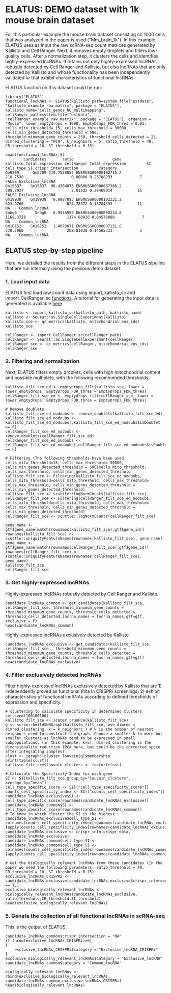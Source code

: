 # ELATUS: DEMO dataset with 1k mouse brain dataset

For this particular example the mouse brain dataset consisting on 1000 cells that was analyzed in the paper is used ("Mm_brain_1k"). In this example, ELATUS uses as input the raw scRNA-seq count matrices generated by Kallisto and Cell Ranger. Next, it removes empty droplets and filters low-quality cells. After a normalization step, it clusters the cells and identifies highly-expressed lncRNAs. It retains not only highly-expressed lncRNAs robustly detected by Cell Ranger and Kallisto, but also lncRNAs that are only detected by Kallisto and whose functionality has been independently validated or that exhibit characteristics of functional lncRNAs. 

ELATUS function on this dataset could be run:
```{r}
library("ELATUS")
functional_lncRNAs <- ELATUS(kallisto_path=system.file("extdata", "kallisto_example_raw_matrix", package = "ELATUS"), kallisto_name="cells_genes_NO_multimapping", cellRanger_path=system.file("extdata", "cellRanger_example_raw_matrix", package = "ELATUS"), organism = "Mouse", lower_emptydrops = 1000, EmptyDrops_FDR_thres = 0.01, cells_mito_threshold= 15, cells_max_threshold = 30000, cells_min_genes_detected_threshold = 500, threshold_minumun_gene_counts = 250, threshold_cells_detected = 25, dimred_clustering = "PCA", k_neighbors = 5, ratio_threshold = 40, CR_threshold = 10, SI_threshold = 0.15)

head(functional_lncRNAs,5)
        candidates       ratio                 gene kallisto_total_expression cellRanger_total_expression         SI cell_type_SI crispr_intersection         category
Gm6209      Gm6209 219.7538052 ENSMUSG00000102715.2                  218.7538                     0.00000 0.23788233            7               FALSE Exclusive_lncRNA
Gm15637    Gm15637  96.4384075 ENSMUSG00000087386.2                  289.7927                     2.01532 0.20469014           15               FALSE Exclusive_lncRNA
Gm19938    Gm19938   0.9987093 ENSMUSG00000102331.2                  623.9760                   624.78372 0.13784393           11                  NA    Common_lncRNA
Snhg6        Snhg6   0.9946959 ENSMUSG00000098234.8                 1168.3728                  1174.60826 0.04570088            7                  NA    Common_lncRNA
Gm16152    Gm16152   1.4073071 ENSMUSG00000087131.8                  378.7060                   268.81030 0.14565333            3                  NA    Common_lncRNA
```


## ELATUS step-by-step pipeline
Here, we detailed the results from the different steps in the ELATUS pipeline that are run internally using the previous demo dataset.
### 1. Load input data
ELATUS first load raw count data using import_kallisto_sc and import_CellRanger_sc [functions](https://github.com/kikegoni/ELATUS/blob/main/R/import_count_matrices.R). A tutorial for generating the input data is generated is available [here](https://github.com/kikegoni/ELATUS/blob/main/demo_CellRanger_Kallisto.sh)
```{r}
kallisto <- import_kallisto_sc(kallisto_path, kallisto_name)
kallisto <- Seurat::as.SingleCellExperiment(kallisto)
kallisto_sce <- qc_metrics(kallisto, mitochondrial_ens_ids)
kallisto_sce

cellRanger <- import_CellRanger_sc(cellRanger_path)
cellRanger <- Seurat::as.SingleCellExperiment(cellRanger)
cellRanger_sce <- qc_metrics(cellRanger, mitochondrial_ens_ids)
cellRanger_sce
```

### 2. Filtering and normalization
Next, ELATUS filters empty droplets, cells with high mitochondrial content and possible multiplets, with the following recommended thresholds:
```{r}
kallisto_filt_sce_ed <- emptydrops_filt(kallisto_sce, lower = lower_emptydrops, EmptyDrops_FDR_thres = EmptyDrops_FDR_thres)
cellRanger_filt_sce_ed <- emptydrops_filt(cellRanger_sce, lower = lower_emptydrops, EmptyDrops_FDR_thres = EmptyDrops_FDR_thres)

# Remove doublets
kallisto_filt_sce_ed_nodoubs <- remove_doublets(kallisto_filt_sce_ed)
kallisto_filt_sce_ed_nodoubs <- kallisto_filt_sce_ed_nodoubs[,kallisto_filt_sce_ed_nodoubs$isDoublet == F]
cellRanger_filt_sce_ed_nodoubs <- remove_doublets(cellRanger_filt_sce_ed)
cellRanger_filt_sce_ed_nodoubs <- cellRanger_filt_sce_ed_nodoubs[,cellRanger_filt_sce_ed_nodoubs$isDoublet == F]

# Filtering (The following thresholds have been used. cells_mito_threshold=15, cells_max_threshold= 50000, cells_min_genes_detected_threshold = 500)cells_mito_threshold, cells_max_threshold, cells_min_genes_detected_threshold
kallisto_filt_sce <- Filtering(kallisto_filt_sce_ed_nodoubs,  cells_mito_threshold=cells_mito_threshold, cells_max_threshold= cells_max_threshold, cells_min_genes_detected_threshold = cells_min_genes_detected_threshold)
kallisto_filt_sce <- scuttle::logNormCounts(kallisto_filt_sce)
cellRanger_filt_sce <- Filtering(cellRanger_filt_sce_ed_nodoubs,  cells_mito_threshold=cells_mito_threshold, cells_max_threshold= cells_max_threshold, cells_min_genes_detected_threshold = cells_min_genes_detected_threshold)
cellRanger_filt_sce <- scuttle::logNormCounts(cellRanger_filt_sce)

gene_name <- gtf$gene_name[match(rownames(kallisto_filt_sce),gtf$gene_id)]
rownames(kallisto_filt_sce) <- scuttle::uniquifyFeatureNames(rownames(kallisto_filt_sce), gene_name)
gene_name <- gtf$gene_name[match(rownames(cellRanger_filt_sce),gtf$gene_id)]
rownames(cellRanger_filt_sce) <- scuttle::uniquifyFeatureNames(rownames(cellRanger_filt_sce), gene_name)
kallisto_filt_sce
cellRanger_filt_sce
```

### 3. Get highly-expressed lncRNAs
Highly-expressed lncRNAs robustly detected by Cell Ranger and Kallisto.
```{r}
candidate_lncRNAs_common <- get_candidates(kallisto_filt_sce, cellRanger_filt_sce, threshold_minumun_gene_counts = threshold_minumun_gene_counts, threshold_cells_detected = threshold_cells_detected,lncrna_names = lncrna_names,gtf=gtf, exclusive = F)
head(candidate_lncRNAs_common)
```
Highly-expressed lncRNAs exclusively detected by Kallisto
```{r}
candidate_lncRNAs_exclusive <- get_candidates(kallisto_filt_sce, cellRanger_filt_sce , threshold_minumun_gene_counts = threshold_minumun_gene_counts, threshold_cells_detected = threshold_cells_detected,lncrna_names = lncrna_names,gtf=gtf)
head(candidate_lncRNAs_exclusive)
```

### 4. Filter exclusively detected lncRNAs
Filter highly-expressed lncRNAs exclusively detected by Kallisto that are 1) independently proved as functional (hits in CRISPRi screenings) 2) exhibit characteristics of functional lncRNAs according to defined thresholds of expression and specificity.
```{r}
# clustering to calculate specificity in determined clusters
set.seed(100100100)
kallisto_filt_sce <- scater::runPCA(kallisto_filt_sce) 
g <- scran::buildSNNGraph(kallisto_filt_sce, use.dimred = dimred_clustering, k = k_neighbors ) # k is the number of nearest neighbors used to construct the graph. Choose a smaller k to more but smaller clusters as lncRNAs tend to be expressed in small subpopulations. (in this example, k=5). dimred_clustering is the dimensionality reduction (PCA here, but could be the corrected space after integrating samples)
clust <- igraph::cluster_louvain(g)$membership
print(table(clust))
kallisto_filt_sce$louvain_clusters <- factor(clust)

# Calculate the Specificity Index for each gene
SI <- SI(kallisto_filt_sce,group_by="louvain_clusters", average_by="mean")
cell_type_specific_score <- SI[["cell_type_specificity_score"]]
counts_cell_specificity_index <- SI[["counts_cell_specificity_index"]]
candidate_lncRNAs_exclusive$SI <- cell_type_specific_score[rownames(candidate_lncRNAs_exclusive)]
candidate_lncRNAs_common$SI <- cell_type_specific_score[rownames(candidate_lncRNAs_common)]
# To know in which cluster the SI is the highest 
candidate_lncRNAs_exclusive$cell_type_SI <- colnames(counts_cell_specificity_index[rownames(candidate_lncRNAs_exclusive),])[apply(counts_cell_specificity_index[rownames(candidate_lncRNAs_exclusive),],1,which.max)]
candidate_lncRNAs_exclusive <- crispr_info(crispr_data, candidate_lncRNAs_exclusive)
candidate_lncRNAs_common$cell_type_SI <- candidate_lncRNAs_common$cell_type_SI <- colnames(counts_cell_specificity_index[rownames(candidate_lncRNAs_common),])[apply(counts_cell_specificity_index[rownames(candidate_lncRNAs_common),],1,which.max)]

# Get the biologically relevant lncRNAs from these candidates (In the paper we used the following parameters: ratio_threshold = 40, CR_threshold = 10, SI_threshold = 0.15)
exclusive_lncRNAs_CRISPRi <- candidate_lncRNAs_exclusive[candidate_lncRNAs_exclusive$crispr_intersection == T,]
exclusive_biologically_relevant_lncRNAs <- biologically_relevant_lncRNAs(candidate_lncRNAs_exclusive, ratio_threshold,CR_threshold,SI_threshold)
head(exclusive_biologically_relevant_lncRNAs)
```

### 5. Genate the collection of all functional lncRNAs in scRNA-seq
This is the output of ELATUS.
```{r}
candidate_lncRNAs_common$crispr_intersection = "NA"
if (nrow(exclusive_lncRNAs_CRISPRi)>0)
{
    exclusive_lncRNAs_CRISPRi$category = "Exclusive_lncRNA_CRISPRi"
}
exclusive_biologically_relevant_lncRNAs$category = "Exclusive_lncRNA"
candidate_lncRNAs_common$category = "Common_lncRNA"

biologically_relevant_lncRNAs <- rbind(exclusive_biologically_relevant_lncRNAs, candidate_lncRNAs_common,exclusive_lncRNAs_CRISPRi)
head(biologically_relevant_lncRNAs)
```







